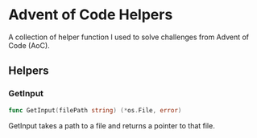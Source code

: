 # Advent of Code Helpers

A collection of helper function I used to solve challenges from Advent of Code (AoC).

## Helpers

### GetInput

```go
func GetInput(filePath string) (*os.File, error)
```

GetInput takes a path to a file and returns a pointer to that file.
